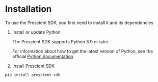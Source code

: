 # Installation

To use the Prescient SDK, you first need to install it and its dependencies

1. Install or update Python

    The Prescient SDK supports Python 3.9 or later.

    For information about how to get the latest version of Python, see the official [Python documentation](https://www.python.org/downloads/).

1. Install Prescient SDK

```
pip install prescient-sdk
```